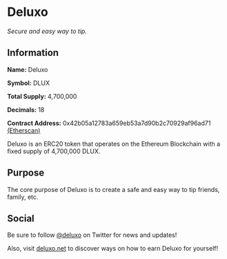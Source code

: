 # Deluxo
*Secure and easy way to tip.*

## Information 

**Name:** Deluxo

**Symbol:** DLUX

**Total Supply:** 4,700,000

**Decimals:** 18

**Contract Address:** 0x42b05a12783a659eb53a7d90b2c70929af96ad71 [(Etherscan)](https://etherscan.io/token/0x42b05a12783a659eb53a7d90b2c70929af96ad71)

Deluxo is an ERC20 token that operates on the Ethereum Blockchain with a fixed supply of 4,700,000 DLUX.

## Purpose

The core purpose of Deluxo is to create a safe and easy way to tip friends, family, etc.

## Social

Be sure to follow [@deluxo](https://twitter.com/deluxo) on Twitter for news and updates!

Also, visit [deluxo.net](http://deluxo.net) to discover ways on how to earn Deluxo for yourself!
